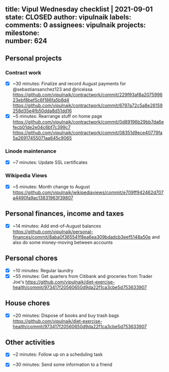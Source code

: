 title:	Vipul Wednesday checklist | 2021-09-01
state:	CLOSED
author:	vipulnaik
labels:	
comments:	0
assignees:	vipulnaik
projects:	
milestone:	
number:	624
--
## Personal projects

### Contract work

- [x] ~30 minutes: Finalize and record August payments for @sebastiansanchez123 and @riceissa https://github.com/vipulnaik/contractwork/commit/229f93af8a207599623ebf8bef5c6f186fa5b8d4 https://github.com/vipulnaik/contractwork/commit/6797a72c5a8e26159258d35e4fb50dda8d51dd16
- [x] ~5 minutes: Rearrange stuff on home page https://github.com/vipulnaik/contractwork/commit/0d89196b29bb7da6efecb01de2e04c6bf7c399c7 https://github.com/vipulnaik/contractwork/commit/08351d9ece40779fa5a26917455071aa645c9065 

### Linode maintenance

- [x] ~7 minutes: Update SSL certificates

### Wikipedia Views

- [x] ~5 minutes: Month change to August https://github.com/vipulnaik/wikipediaviews/commit/e709ff942462d707a4490fa9ac13831963f39807

## Personal finances, income and taxes

- [x] ~14 minutes: Add end-of-August balances https://github.com/vipulnaik/personal-finances/commit/8aba0f365541f8ea6ea309bdadcb3eef5148a50e and also do some money-moving between accounts  

## Personal chores

- [x] ~10 minutes: Regular laundry
- [x] ~55 minutes: Get quarters from Citibank and groceries from Trader Joe's https://github.com/vipulnaik/diet-exercise-health/commit/973417f20560650d9da22f1ca3cbe5d753633907 

## House chores

- [x] ~20 minutes: Dispose of books and buy trash bags https://github.com/vipulnaik/diet-exercise-health/commit/973417f20560650d9da22f1ca3cbe5d753633907

## Other activities

- [x] ~2 minutes: Follow up on a scheduling task
- [x] ~30 minutes: Send some information to a friend 

